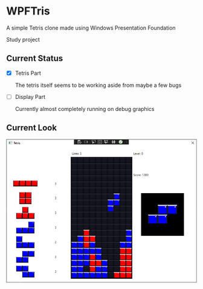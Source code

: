 # WPFTris
A simple Tetris clone made using Windows Presentation Foundation

Study project

## Current Status

- [x] Tetris Part

  The tetris itself seems to be working aside from maybe a few bugs

- [ ] Display Part

  Currently almost completely running on debug graphics

## Current Look

![A screenshot of WPFTris in Debug mode](/repo_files/tetris_screenshot.png)
